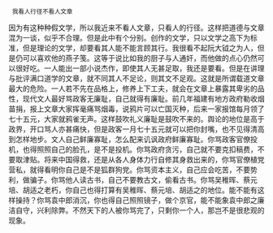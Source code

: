      我看人行径不看人文章 

   因为有这种种假文学，所以我近来不看人文章，只看人的行径。这样把道德与文章混为一谈，似乎不合理。但是此中有个分别。创作的文学，只以文学之高下为标准，但是理论的文学，却要看其人能不能言顾其行。我很看不起阮大钺之为人，但是仍可以喜欢他的燕子笺。这等于说比如我的厨子与人通奸，而他做的点心仍然可以很好吃。一人能出一部小说杰作，即使其人无甚足取，我还是要看。但是在讲理与批评满口道学的文章，就不同其人不足论，则其文不足观。这就是所谓载道文章最大的危险。一人若不先在品格上，修养上下工夫，就会在文章上暴露其卑劣的品性，现代文人最好骂政客无廉耻，自己就得有廉耻。前几年福建有地方政府勒收烟苗捐，报上文章大家挥毫痛骂烟毒，说鸦片可以亡国灭种，后来一家报馆每月领了七十五元，大家就鸦雀无声。这样鼓吹礼义廉耻是鼓吹不来的。舆论的地位是高于政界，开口骂人亦甚痛快，但是政客一月七十五元就可以把你封嘴，也不见得清高到怎样地步。文人自己鲜廉寡耻，怎么配来讥讽政府鲜廉寡耻。你骂政客官僚投机，也得照照自己的脸孔，是不是投机。你骂政府贪污，自己就不要克扣稿费，不要取津贴。将来中国得救，还是从各人身体力行自修其身救出来的，你骂官僚植党营私，就得看明你自己是不是狐群狗党。你骂资本主义，自己应会吃苦，不要势利，做骗子。你骂他人读古书，自己不要教古文，偷看古书。你骂吴稚晖、蔡元培、胡适之老朽，你自己也得打算有吴稚晖、蔡元培、胡适之的地位。能不能有这样操持？你骂袁中郎消沉，你也得自己照照镜子，做个京官，能不能象袁中郎之廉洁自守，兴利除弊。不然天下的人被你骂完了，只剩你一个人，那岂不是很悲观的现象。 

